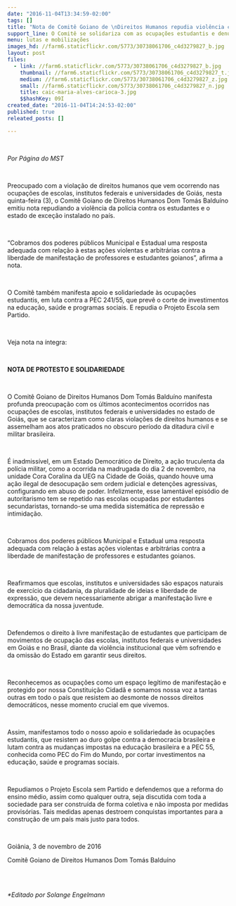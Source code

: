 ```yaml
---
date: "2016-11-04T13:34:59-02:00"
tags: []
title: "Nota de Comitê Goiano de \nDireitos Humanos repudia violência contra estudantes"
support_line: O Comitê se solidariza com as ocupações estudantis e denuncia as ações truculentas e arbitrárias da polícia contra os estudantes e professores no estado
menu: lutas e mobilizações
images_hd: //farm6.staticflickr.com/5773/30738061706_c4d3279827_b.jpg
layout: post
files:
  - link: //farm6.staticflickr.com/5773/30738061706_c4d3279827_b.jpg
    thumbnail: //farm6.staticflickr.com/5773/30738061706_c4d3279827_t.jpg
    medium: //farm6.staticflickr.com/5773/30738061706_c4d3279827_z.jpg
    small: //farm6.staticflickr.com/5773/30738061706_c4d3279827_n.jpg
    title: caic-maria-alves-carioca-3.jpg
    $$hashKey: 09I
created_date: "2016-11-04T14:24:53-02:00"
published: true
releated_posts: []

---
```

<p>&nbsp;</p>

<p><em>Por P&aacute;gina do MST</em></p>

<p>&nbsp;</p>

<p>Preocupado com a viola&ccedil;&atilde;o de direitos humanos que vem ocorrendo nas ocupa&ccedil;&otilde;es de escolas, institutos federais e universidades de Goi&aacute;s, nesta quinta-feira (3), o Comit&ecirc; Goiano de Direitos Humanos Dom Tom&aacute;s Baldu&iacute;no emitiu nota repudiando a viol&ecirc;ncia da pol&iacute;cia contra os estudantes e o estado de exce&ccedil;&atilde;o instalado no pa&iacute;s.</p>

<p>&nbsp;</p>

<p>&ldquo;Cobramos dos poderes p&uacute;blicos Municipal e Estadual uma resposta adequada com rela&ccedil;&atilde;o &agrave; estas a&ccedil;&otilde;es violentas e arbitr&aacute;rias contra a liberdade de manifesta&ccedil;&atilde;o de professores e estudantes goianos&rdquo;, afirma a nota.</p>

<p>&nbsp;</p>

<p>O Comit&ecirc; tamb&eacute;m manifesta apoio e solidariedade &agrave;s ocupa&ccedil;&otilde;es estudantis, em luta contra a PEC 241/55, que prev&ecirc; o corte de investimentos na educa&ccedil;&atilde;o, sa&uacute;de e programas sociais. E repudia o Projeto Escola sem Partido.</p>

<p>&nbsp;</p>

<p>Veja nota na &iacute;ntegra:</p>

<p>&nbsp;</p>

<p><strong>NOTA DE PROTESTO E SOLIDARIEDADE</strong></p>

<p>&nbsp;</p>

<p>O Comit&ecirc; Goiano de Direitos Humanos Dom Tom&aacute;s Baldu&iacute;no manifesta profunda preocupa&ccedil;&atilde;o com os &uacute;ltimos acontecimentos ocorridos nas ocupa&ccedil;&otilde;es de escolas, institutos federais e universidades no estado de Goi&aacute;s, que se caracterizam como claras viola&ccedil;&otilde;es de direitos humanos e se assemelham aos atos praticados no obscuro per&iacute;odo da ditadura civil e militar brasileira.</p>

<p>&nbsp;</p>

<p>&Eacute; inadmiss&iacute;vel, em um Estado Democr&aacute;tico de Direito, a a&ccedil;&atilde;o truculenta da pol&iacute;cia militar, como a ocorrida na madrugada do dia 2 de novembro, na unidade Cora Coralina da UEG na Cidade de Goi&aacute;s, quando houve uma a&ccedil;&atilde;o ilegal de desocupa&ccedil;&atilde;o sem ordem judicial e deten&ccedil;&otilde;es agressivas, configurando em abuso de poder. Infelizmente, esse lament&aacute;vel epis&oacute;dio de autoritarismo tem se repetido nas escolas ocupadas por estudantes secundaristas, tornando-se uma medida sistem&aacute;tica de repress&atilde;o e intimida&ccedil;&atilde;o.</p>

<p>&nbsp;</p>

<p>Cobramos dos poderes p&uacute;blicos Municipal e Estadual uma resposta adequada com rela&ccedil;&atilde;o &agrave; estas a&ccedil;&otilde;es violentas e arbitr&aacute;rias contra a liberdade de manifesta&ccedil;&atilde;o de professores e estudantes goianos.</p>

<p>&nbsp;</p>

<p>Reafirmamos que escolas, institutos e universidades s&atilde;o espa&ccedil;os naturais de exerc&iacute;cio da cidadania, da pluralidade de ideias e liberdade de express&atilde;o, que devem necessariamente abrigar a manifesta&ccedil;&atilde;o livre e democr&aacute;tica da nossa juventude.</p>

<p>&nbsp;</p>

<p>Defendemos o direito &agrave; livre manifesta&ccedil;&atilde;o de estudantes que participam de movimentos de ocupa&ccedil;&atilde;o das escolas, institutos federais e universidades em Goi&aacute;s e no Brasil, diante da viol&ecirc;ncia institucional que v&ecirc;m sofrendo e da omiss&atilde;o do Estado em garantir seus direitos.</p>

<p>&nbsp;</p>

<p>Reconhecemos as ocupa&ccedil;&otilde;es como um espa&ccedil;o leg&iacute;timo de manifesta&ccedil;&atilde;o e protegido por nossa Constitui&ccedil;&atilde;o Cidad&atilde; e somamos nossa voz a tantas outras em todo o pa&iacute;s que resistem ao desmonte de nossos direitos democr&aacute;ticos, nesse momento crucial em que vivemos.</p>

<p>&nbsp;</p>

<p>Assim, manifestamos todo o nosso apoio e solidariedade &agrave;s ocupa&ccedil;&otilde;es estudantis, que resistem ao duro golpe contra a democracia brasileira e lutam contra as mudan&ccedil;as impostas na educa&ccedil;&atilde;o brasileira e a PEC 55, conhecida como PEC do Fim do Mundo, por cortar investimentos na educa&ccedil;&atilde;o, sa&uacute;de e programas sociais.</p>

<p>&nbsp;</p>

<p>Repudiamos o Projeto Escola sem Partido e defendemos que a reforma do ensino m&eacute;dio, assim como qualquer outra, seja discutida com toda a sociedade para ser constru&iacute;da de forma coletiva e n&atilde;o imposta por medidas provis&oacute;rias. Tais medidas apenas destroem conquistas importantes para a constru&ccedil;&atilde;o de um pa&iacute;s mais justo para todos.&nbsp;</p>

<p>&nbsp;</p>

<p>Goi&acirc;nia, 3 de novembro de 2016</p>

<p>Comit&ecirc; Goiano de Direitos Humanos Dom Tom&aacute;s Baldu&iacute;no</p>

<p>&nbsp;</p>

<p><br />
<em>*Editado por Solange Engelmann</em></p>
